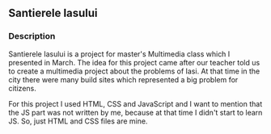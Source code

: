## Santierele Iasului

### Description

Santierele Iasului is a project for master's Multimedia class which I presented in March. The idea for this project came after our teacher told us to create a multimedia project about the problems of Iasi. At that time in the city there were many build sites which represented a big problem for citizens.

For this project I used HTML, CSS and JavaScript and I want to mention that the JS part was not written by me, because at that time I didn't start to learn JS. So, just HTML and CSS files are mine.